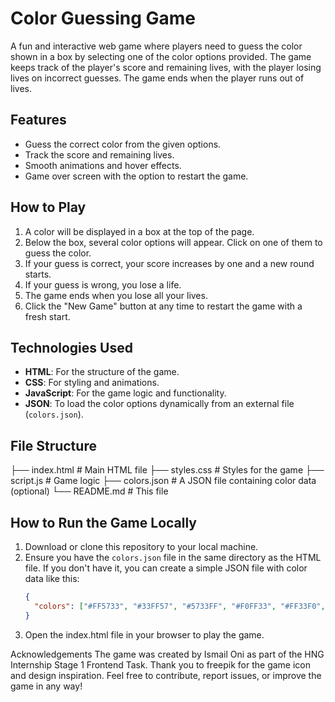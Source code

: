 # Color Guessing Game

A fun and interactive web game where players need to guess the color shown in a box by selecting one of the color options provided. The game keeps track of the player's score and remaining lives, with the player losing lives on incorrect guesses. The game ends when the player runs out of lives.

## Features
- Guess the correct color from the given options.
- Track the score and remaining lives.
- Smooth animations and hover effects.
- Game over screen with the option to restart the game.

## How to Play
1. A color will be displayed in a box at the top of the page.
2. Below the box, several color options will appear. Click on one of them to guess the color.
3. If your guess is correct, your score increases by one and a new round starts.
4. If your guess is wrong, you lose a life.
5. The game ends when you lose all your lives.
6. Click the "New Game" button at any time to restart the game with a fresh start.

## Technologies Used
- **HTML**: For the structure of the game.
- **CSS**: For styling and animations.
- **JavaScript**: For the game logic and functionality.
- **JSON**: To load the color options dynamically from an external file (`colors.json`).

## File Structure
├── index.html # Main HTML file 
├── styles.css # Styles for the game 
├── script.js # Game logic 
├── colors.json # A JSON file containing color data (optional) 
└── README.md # This file


## How to Run the Game Locally
1. Download or clone this repository to your local machine.
2. Ensure you have the `colors.json` file in the same directory as the HTML file. If you don't have it, you can create a simple JSON file with color data like this:
   ```json
   {
     "colors": ["#FF5733", "#33FF57", "#5733FF", "#F0FF33", "#FF33F0", "#33F0FF"]
   }
3. Open the index.html file in your browser to play the game.


Acknowledgements
The game was created by Ismail Oni as part of the HNG Internship Stage 1 Frontend Task.
Thank you to freepik for the game icon and design inspiration.
Feel free to contribute, report issues, or improve the game in any way!
